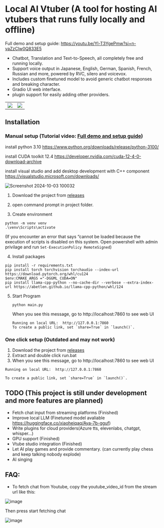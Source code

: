 # Local AI Vtuber (A tool for hosting AI vtubers that runs fully locally and offline)

Full demo and setup guide: https://youtu.be/Yl-T3YgePmw?si=n-vaZzClw0Q833E5

- Chatbot, Translation and Text-to-Speech, all completely free and running locally.
- Support voice output in Japanese, English, German, Spanish, French, Russian and more, powered by RVC, silero and voicevox.
- Includes custom finetuned model to avoid generic chatbot responses and breaking character.
- Gradio UI web interface.
- plugin support for easily adding other providers.



<table>
  <tr>
    <td><img src="https://github.com/0Xiaohei0/VtuberChess/assets/24196833/6433bc1f-cdec-423f-b190-b7330497d28e" /></td>
    <td><img src="https://github.com/0Xiaohei0/VtuberChess/assets/24196833/5521eff5-4b36-4b13-9961-f4d7af8daded" /></td>
  </tr>
</table>


## Installation
### Manual setup (Tutorial video: [Full demo and setup guide](https://youtu.be/Yl-T3YgePmw?si=n-vaZzClw0Q833E5))
install python 3.10
https://www.python.org/downloads/release/python-3100/

install CUDA toolkit 12.4
https://developer.nvidia.com/cuda-12-4-0-download-archive

install visual studio and add desktop development with C++ component
https://visualstudio.microsoft.com/downloads/

![Screenshot 2024-10-03 100032](https://github.com/user-attachments/assets/11e56864-00ab-4c2d-931a-d9cc9422b52b)


1. Download the project from [releases](https://github.com/0Xiaohei0/LocalAIVtuber/releases)
2. open command prompt in project folder.
  
3. Create environment
  ```
  python -m venv venv
  .\venv\Scripts\activate
  ```
  (If you encounter an error that says “cannot be loaded because the execution of scripts is disabled on this system. Open powershell with admin privilage and run ```Set-ExecutionPolicy RemoteSigned```)
  
4. Install packages
  ```
  pip install -r requirements.txt
  pip install torch torchvision torchaudio --index-url https://download.pytorch.org/whl/cu124
  $env:CMAKE_ARGS ="-DGGML_CUDA=ON"
  pip install llama-cpp-python --no-cache-dir --verbose --extra-index-url https://abetlen.github.io/llama-cpp-python/whl/124
  ```

5. Start Program
   ```
   python main.py
   ```
    When you see this message, go to http://localhost:7860 to see web UI 
    ```
    Running on local URL:  http://127.0.0.1:7860
    To create a public link, set `share=True` in `launch()`.
    ```
   
### One click setup (Outdated and may not work)
1. Download the project from [releases](https://github.com/0Xiaohei0/LocalAIVtuber/releases)
2. Extract and double click run.bat
3. When you see this message, go to http://localhost:7860 to see web UI 
```
Running on local URL:  http://127.0.0.1:7860

To create a public link, set `share=True` in `launch()`.
```

## TODO (This project is still under development and more features are planned)
- Fetch chat input from streaming platforms (Finished)
- Improve local LLM (Finetuned model avaliable https://huggingface.co/xiaoheiqaq/Aya-7b-gguf)
- Write plugins for cloud providers(Azure tts, elevenlabs, chatgpt, whisper...)
- GPU support (Finished)
- Vtube studio integration (Finished)
- Let AI play games and provide commentary. (can currently play chess and keep talking nobody explode)
- AI singing



## FAQ:
- To fetch chat from Youtube, copy the youtube_video_id from the stream url like this:
  
 ![image](https://github.com/0Xiaohei0/LocalAIVtuber/assets/24196833/942b9811-46bc-40f9-a7df-7938d0070513)

Then press start fetching chat

![image](https://github.com/0Xiaohei0/LocalAIVtuber/assets/24196833/96b8a971-00e8-4930-a9b4-897b3ddf27bf)


